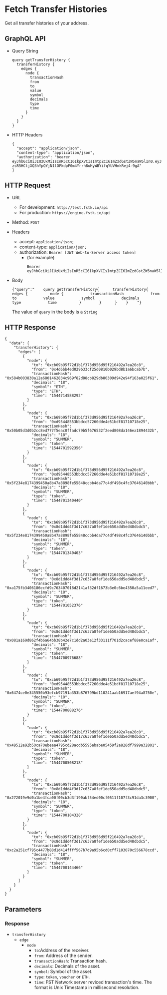 
# Fetch Transfer Histories

Get all transfer histories of your address.

## GraphQL API
- Query String
  ```
  query getTransferHistory {
    transferHistory {
      edges {
        node {
          transactionHash
          from
          to
          value
          symbol
          decimals
          type
          time
        }
      }
    }
  }
  ```
- HTTP Headers
  ```
  {
    "accept": "application/json",
    "content-type": "application/json",
    "authorization": "bearer eyJhbGciOiJIUzUxMiIsInR5cCI6IkpXVCIsImtpZCI6ImZzdGstZW5naW5lIn0.eyJ1aWQiOiLDr1xiw73Ch8KDSFx1MDAxMcOowo5awrvCqsOAXHUwMDAywrwmIiwiaWF0IjoxNTM4NTYyODAyLCJleHAiOjE1Mzg2NDkyMDIsImF1ZCI6InVybjpmc3RrOmVuZ2luZSIsImlzcyI6InVybjpmc3RrOmVuZ2luZSIsInN1YiI6InVybjpmc3RrOmVuZ2luZTphY2Nlc3NfdG9rZW4ifQ.sGfxYe16aRx_vmvzlRps_gcyTeQD-zsR5HCtjXQ3hYpQYjN1lOFkdpF0m4Yrrh8uHyWBYifqYUVHmkRej4-9gA"
  }
  ```

## HTTP Request
- URL
  - For development: `http://test.fstk.io/api`
  - For production: `https://engine.fstk.io/api`
- Method: `POST`
- Headers
  - accept: `application/json;`
  - content-type: `application/json;`
  - authorization: `Bearer [JWT Web-to-Server access token]`
    - (for example)
      ```
      Bearer eyJhbGciOiJIUzUxMiIsInR5cCI6IkpXVCIsImtpZCI6ImZzdGstZW5naW5lIn0.eyJ1aWQiOiLDr1xiw73Ch8KDSFx1MDAxMcOowo5awrvCqsOAXHUwMDAywrwmIiwiaWF0IjoxNTM4NzA5MDM2LCJleHAiOjE1Mzg3OTU0MzYsImF1ZCI6InVybjpmc3RrOmVuZ2luZSIsImlzcyI6InVybjpmc3RrOmVuZ2luZSIsInN1YiI6InVybjpmc3RrOmVuZ2luZTphY2Nlc3NfdG9rZW4ifQ.msJZ61FHIkKtjUpDs4sx1Kk1rb9vdhus3ntUDj6rHNmsygiHTgOEMQFJMtVqtWqkNgrtRgGpngq8Rf47xTT53g 
      ```

- Body
  ```
  {"query":"    query getTransferHistory{      transferHistory{        edges {          node {            transactionHash            from            to            value            symbol            decimals            type            time          }        }      }    }    "}
  ```
  The value of `query` in the body is a `String`

## HTTP Response
```
{
  "data": {
    "transferHistory": {
      "edges": [
        {
          "node": {
            "to": "0xcb69b95f72d1b1f373d956d95f216492a7ea26c8",
            "from": "0x4d6bb4ed029b33cf25d0810b029bd8b1a6bcab7b",
            "transactionHash": "0x584b003830a12a6801462834c969f82d88cb829db80309d942e94f163a025f61",
            "decimals": "18",
            "symbol": "ETH",
            "type": "ETH",
            "time": "1544714588292"
          }
        },
        {
          "node": {
            "to": "0xcb69b95f72d1b1f373d956d95f216492a7ea26c8",
            "from": "0xd95448553bbdcc57260dde4e51bdf81710718e25",
            "transactionHash": "0x50b05d3d0b2cc8ed777f5eac0ffadc79b5f676532f2eed808da146ea1894432b",
            "decimals": "18",
            "symbol": "SUMMER",
            "type": "token",
            "time": "1544701592356"
          }
        },
        {
          "node": {
            "to": "0xcb69b95f72d1b1f373d956d95f216492a7ea26c8",
            "from": "0xd95448553bbdcc57260dde4e51bdf81710718e25",
            "transactionHash": "0x5f234e8174399450a8b47a8898fe55848ccbb4da77c4df498c4fc37646140bbb",
            "decimals": "18",
            "symbol": "SUMMER",
            "type": "token",
            "time": "1544701340440"
          }
        },
        {
          "node": {
            "to": "0xcb69b95f72d1b1f373d956d95f216492a7ea26c8",
            "from": "0x8d1ddd4f3d17c637a8fef1de650add5ed48dbdc5",
            "transactionHash": "0x5f234e8174399450a8b47a8898fe55848ccbb4da77c4df498c4fc37646140bbb",
            "decimals": "18",
            "symbol": "SUMMER",
            "type": "token",
            "time": "1544701340403"
          }
        },
        {
          "node": {
            "to": "0xcb69b95f72d1b1f373d956d95f216492a7ea26c8",
            "from": "0x8d1ddd4f3d17c637a8fef1de650add5ed48dbdc5",
            "transactionHash": "0xa175fb3406186ecfd9c763407018d2141af32df1673b3e0c6be4350a5a11eed7",
            "decimals": "18",
            "symbol": "SUMMER",
            "type": "token",
            "time": "1544701052376"
          }
        },
        {
          "node": {
            "to": "0xcb69b95f72d1b1f373d956d95f216492a7ea26c8",
            "from": "0x8d1ddd4f3d17c637a8fef1de650add5ed48dbdc5",
            "transactionHash": "0x081a169d862f4b6a64bb38b42e7c1dd2a03e12f33111f701d2cacef88e0ca1af",
            "decimals": "18",
            "symbol": "SUMMER",
            "type": "token",
            "time": "1544700976688"
          }
        },
        {
          "node": {
            "to": "0xcb69b95f72d1b1f373d956d95f216492a7ea26c8",
            "from": "0xd95448553bbdcc57260dde4e51bdf81710718e25",
            "transactionHash": "0x6474ce0e345550b93efcb97191a353b876799bd110241aab16917aef94a8750e",
            "decimals": "18",
            "symbol": "SUMMER",
            "type": "token",
            "time": "1544700888276"
          }
        },
        {
          "node": {
            "to": "0xcb69b95f72d1b1f373d956d95f216492a7ea26c8",
            "from": "0x8d1ddd4f3d17c637a8fef1de650add5ed48dbdc5",
            "transactionHash": "0x49512e92b50ca70ebeaa4795cd28acdb5595ababe05459f2a828df7999a32801",
            "decimals": "18",
            "symbol": "SUMMER",
            "type": "token",
            "time": "1544700508218"
          }
        },
        {
          "node": {
            "to": "0xcb69b95f72d1b1f373d956d95f216492a7ea26c8",
            "from": "0x8d1ddd4f3d17c637a8fef1de650add5ed48dbdc5",
            "transactionHash": "0x272019e9d0a1be4fca00f00cb3d3f190abf54ed00cf0511f107f3c91da3c3900",
            "decimals": "18",
            "symbol": "SUMMER",
            "type": "token",
            "time": "1544700184328"
          }
        },
        {
          "node": {
            "to": "0xcb69b95f72d1b1f373d956d95f216492a7ea26c8",
            "from": "0x8d1ddd4f3d17c637a8fef1de650add5ed48dbdc5",
            "transactionHash": "0xc2a251cf795c4477b88d1d414ffff567b7d9a95b6cd0cff7103070c556678ccd",
            "decimals": "18",
            "symbol": "SUMMER",
            "type": "token",
            "time": "1544700144466"
          }
        }
      ]
    }
  }
}
```

## Parameters
### Response
  - `transferHistory`
    - `edge`
      - `node`
        - `to`:Address of the receiver.
        - `from`: Address of the sender.
        - `transactionHash`: Transaction hash.
        - `decimals`: Decimals of the asset.
        - `symbol`: Symbol of the asset.
        - `type`: `token`, `voucher` or `ETH`.
        - `time`: FST Network server reviced transaction's time. The format is Unix Timestamp in millisecond resolution.
